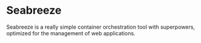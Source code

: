 # Seabreeze

Seabreeze is a really simple container orchestration tool with superpowers, optimized for the management of web applications.
